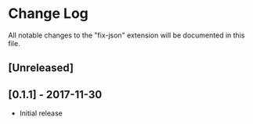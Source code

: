 # Change Log

All notable changes to the "fix-json" extension will be documented in this file.

## [Unreleased]

## [0.1.1] - 2017-11-30

* Initial release
